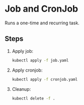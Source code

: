 # Job and CronJob

Runs a one-time and recurring task.

## Steps
1. Apply job:
   ```bash
   kubectl apply -f job.yaml
   ```
2. Apply cronjob:
   ```bash
   kubectl apply -f cronjob.yaml
   ```
3. Cleanup:
   ```bash
   kubectl delete -f .
   ```